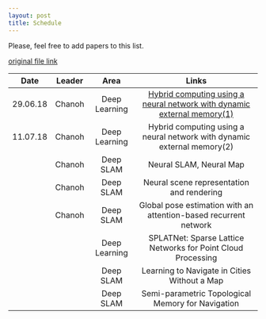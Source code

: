 ```yaml
---
layout: post
title: Schedule
---
```



Please, feel free to add papers to this list.


[original file link](https://github.com/kknd2104/kknd2104.github.io/blob/master/_posts/2018-6-29-week1.md)

| Date          | Leader | Area          | Links       |
| ------------- |:------:|:-------------:|:-----------:|
|   29.06.18    | Chanoh | Deep Learning | [Hybrid computing using a neural network with dynamic external memory(1)](https://kknd2104.github.io/week1/) |
|   11.07.18    | Chanoh | Deep Learning | Hybrid computing using a neural network with dynamic external memory(2) |
|               | Chanoh | Deep SLAM     | Neural SLAM, Neural Map |
|               | Chanoh | Deep SLAM     | Neural scene representation and rendering |
|               | Chanoh | Deep SLAM     | Global pose estimation with an attention-based recurrent network |
|               |        | Deep Learning | SPLATNet: Sparse Lattice Networks for Point Cloud Processing |
|               |        | Deep SLAM     | Learning to Navigate in Cities Without a Map |
|               |        | Deep SLAM     | Semi-parametric Topological Memory for Navigation |
